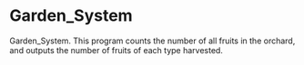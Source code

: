 # Garden_System 
Garden_System.
This program counts the number of all fruits in the orchard, and outputs the number of fruits of each type harvested.
